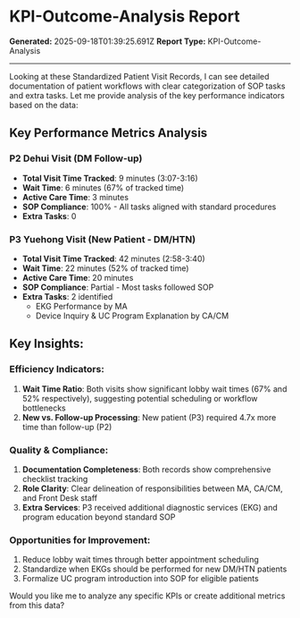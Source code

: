 # KPI-Outcome-Analysis Report

**Generated:** 2025-09-18T01:39:25.691Z
**Report Type:** KPI-Outcome-Analysis

---

Looking at these Standardized Patient Visit Records, I can see detailed documentation of patient workflows with clear categorization of SOP tasks and extra tasks. Let me provide analysis of the key performance indicators based on the data:

## Key Performance Metrics Analysis

### P2 Dehui Visit (DM Follow-up)
- **Total Visit Time Tracked**: 9 minutes (3:07-3:16)
- **Wait Time**: 6 minutes (67% of tracked time)
- **Active Care Time**: 3 minutes
- **SOP Compliance**: 100% - All tasks aligned with standard procedures
- **Extra Tasks**: 0

### P3 Yuehong Visit (New Patient - DM/HTN)
- **Total Visit Time Tracked**: 42 minutes (2:58-3:40)
- **Wait Time**: 22 minutes (52% of tracked time)
- **Active Care Time**: 20 minutes
- **SOP Compliance**: Partial - Most tasks followed SOP
- **Extra Tasks**: 2 identified
  - EKG Performance by MA
  - Device Inquiry & UC Program Explanation by CA/CM

## Key Insights:

### Efficiency Indicators:
1. **Wait Time Ratio**: Both visits show significant lobby wait times (67% and 52% respectively), suggesting potential scheduling or workflow bottlenecks
2. **New vs. Follow-up Processing**: New patient (P3) required 4.7x more time than follow-up (P2)

### Quality & Compliance:
1. **Documentation Completeness**: Both records show comprehensive checklist tracking
2. **Role Clarity**: Clear delineation of responsibilities between MA, CA/CM, and Front Desk staff
3. **Extra Services**: P3 received additional diagnostic services (EKG) and program education beyond standard SOP

### Opportunities for Improvement:
1. Reduce lobby wait times through better appointment scheduling
2. Standardize when EKGs should be performed for new DM/HTN patients
3. Formalize UC program introduction into SOP for eligible patients

Would you like me to analyze any specific KPIs or create additional metrics from this data?